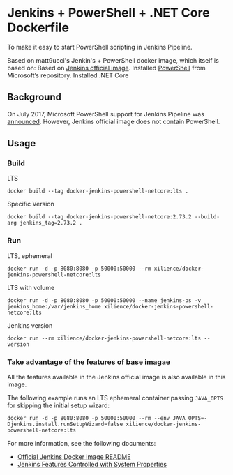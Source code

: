 # Jenkins + PowerShell  + .NET Core Dockerfile

To make it easy to start PowerShell scripting in Jenkins Pipeline.

Based on matt9ucci's Jenkin's + PowerShell docker image, which itself is based on:
Based on [Jenkins official image](https://hub.docker.com/r/jenkins/jenkins/).
Installed [PowerShell](https://github.com/PowerShell/PowerShell) from Microsoft’s repository.
Installed .NET Core

## Background

On July 2017, Microsoft PowerShell support for Jenkins Pipeline was [announced](https://jenkins.io/blog/2017/07/26/powershell-pipeline/).
However, Jenkins official image does not contain PowerShell.

## Usage

### Build
LTS
```
docker build --tag docker-jenkins-powershell-netcore:lts .
```
Specific Version
```
docker build --tag docker-jenkins-powershell-netcore:2.73.2 --build-arg jenkins_tag=2.73.2 .
```

### Run
LTS, ephemeral
```
docker run -d -p 8080:8080 -p 50000:50000 --rm xilience/docker-jenkins-powershell-netcore:lts
```

LTS with volume
```
docker run -d -p 8080:8080 -p 50000:50000 --name jenkins-ps -v jenkins_home:/var/jenkins_home xilience/docker-jenkins-powershell-netcore:lts
```

Jenkins version
```
docker run --rm xilience/docker-jenkins-powershell-netcore:lts --version
```

### Take advantage of the features of base imagae

All the features available in the Jenkins official image is also available in this image.

The following example runs an LTS ephemeral container passing `JAVA_OPTS` for skipping the initial setup wizard:
```
docker run -d -p 8080:8080 -p 50000:50000 --rm --env JAVA_OPTS=-Djenkins.install.runSetupWizard=false xilience/docker-jenkins-powershell-netcore:lts
```

For more information, see the following documents:
* [Official Jenkins Docker image README](https://github.com/jenkinsci/docker/blob/master/README.md)
* [Jenkins Features Controlled with System Properties](https://www.jenkins.io/doc/book/managing/system-properties/)
